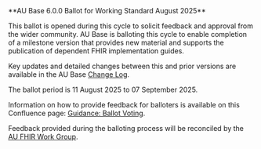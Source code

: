 <div class="note-to-balloters" markdown="1">
**AU Base 6.0.0 Ballot for Working Standard August 2025**

This ballot is opened during this cycle to solicit feedback and approval from the wider community. AU Base is balloting this cycle to enable completion of a milestone version that provides new material and supports the publication of dependent FHIR implementation guides. 

Key updates and detailed changes between this and prior versions are available in the AU Base [Change Log](changes.html).

The ballot period is 11 August 2025 to 07 September 2025.

Information on how to provide feedback for balloters is available on this Confluence page: [Guidance: Ballot Voting](https://confluence.hl7.org/x/HgV0DQ).

Feedback provided during the balloting process will be reconciled by the [AU FHIR Work Group](https://confluence.hl7.org/display/HAFWG).  
</div><!-- note-to-balloters -->
